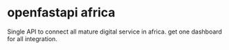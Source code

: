 # openfastapi africa
Single API to connect all mature digital service in africa. get one dashboard for all integration.

